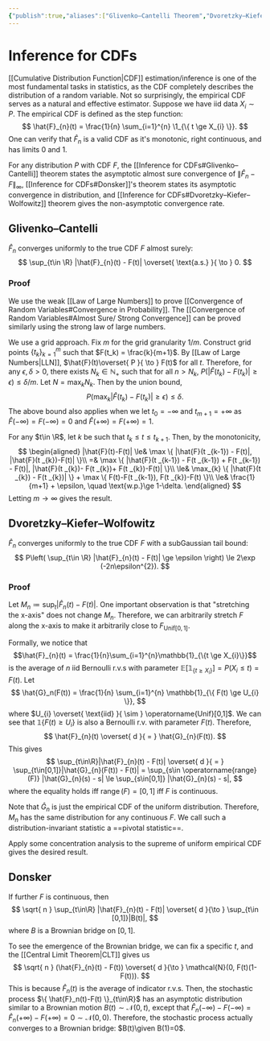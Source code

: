 ```yaml
---
{"publish":true,"aliases":["Glivenko–Cantelli Theorem","Dvoretzky–Kiefer–Wolfowitz Theorem","DKW","CDF Inference","Donsker"],"title":"Inference for CDFs","created":"2025-07-23T02:31:36","modified":"2025-07-23T22:39:01","tags":["pub-stat"],"cssclasses":"","state":"[[%watch]]","sup":["[[Statistics]]","[[Cumulative Distribution Function]]"],"type":"note"}
---
```



# Inference for CDFs

[[Cumulative Distribution Function\|CDF]] estimation/inference is one of the most fundamental tasks in statistics, as the CDF completely describes the distribution of a random variable. Not so surprisingly, the empirical CDF serves as a natural and effective estimator.
Suppose we have iid data $X_{i} \sim P$. The empirical CDF is defined as the step function:
$$
\hat{F}_{n}(t) = \frac{1}{n} \sum_{i=1}^{n} \1_{\{ t \ge X_{i} \}}.
$$
One can verify that $\hat{F}_{n}$ is a valid CDF as it's monotonic, right continuous, and has limits $0$ and $1$.



For any distribution $P$ with CDF $F$, the [[Inference for CDFs#Glivenko–Cantelli]] theorem states the asymptotic almost sure convergence of $\|\hat{F}_{n}-F\|_{\infty }$, [[Inference for CDFs#Donsker]]'s theorem states its asymptotic convergence in distribution, and [[Inference for CDFs#Dvoretzky–Kiefer–Wolfowitz]] theorem gives the non-asymptotic convergence rate.

## Glivenko–Cantelli

$\hat{F}_{n}$ converges uniformly to the true CDF $F$ almost surely:
$$
\sup_{t\in \R} |\hat{F}_{n}(t) - F(t)| \overset{ \text{a.s.} }{ \to } 0.
$$

### Proof

We use the weak [[Law of Large Numbers]] to prove [[Convergence of Random Variables#Convergence in Probability]]. The [[Convergence of Random Variables#Almost Sure/ Strong Convergence]] can be proved similarly using the strong law of large numbers.

We use a grid approach. Fix $m$ for the grid granularity $1 /m$. Construct grid points $\{ t_k \}_{k=1}^{m}$ such that $F(t_k) = \frac{k}{m+1}$. By [[Law of Large Numbers\|LLN]], $\hat{F}(t)\overset{ P }{ \to } F(t)$ for all $t$. Therefore, for any $\epsilon,\delta >0$, there exists $N_{k} \in \mathbb{N}_{+}$ such that for all $n > N_{k}$, $P(|\hat{F}(t_{k}) - F(t_{k})| \ge \epsilon) \le \delta /m$. Let $N = \max_{k} N_{k}$. Then by the union bound,
$$
P(\max_{k}|\hat{F}(t _{k}) - F(t _{k})| \ge \epsilon) \le \delta.
$$
The above bound also applies when we let $t_{0}=-\infty$ and $t _{m+1}=+\infty$ as $\hat{F}(-\infty)=F(-\infty)=0$ and $\hat{F}(+\infty)=F(+\infty)=1$.

For any $t\in \R$, let $k$ be such that $t_k \le t \le t_{k+1}$. Then, by the monotonicity,
$$
\begin{aligned}
|\hat{F}(t)-F(t)| \le& \max \{ |\hat{F}(t _{k-1}) - F(t)|, |\hat{F}(t _{k})-F(t)| \}\\
=& \max \{ |\hat{F}(t _{k-1}) - F(t _{k-1}) + F(t _{k-1}) - F(t)|, |\hat{F}(t _{k})- F(t _{k})+ F(t _{k})-F(t)| \}\\
\le& \max_{k} \{ |\hat{F}(t _{k}) - F(t _{k})| \} + \max \{ F(t)-F(t _{k-1}), F(t _{k})-F(t) \}\\
\le& \frac{1}{m+1} + \epsilon, \quad \text{w.p.}\ge 1-\delta.
\end{aligned}
$$
Letting $m\to \infty$ gives the result.



## Dvoretzky–Kiefer–Wolfowitz

$\hat{F}_{n}$ converges uniformly to the true CDF $F$ with a subGaussian tail bound:
$$
P\left( \sup_{t\in \R} |\hat{F}_{n}(t) - F(t)| \ge \epsilon \right) \le 2\exp (-2n\epsilon^{2}).
$$

### Proof

Let $M_{n}\coloneqq \sup_{t}|\hat{F}_{n}(t)-F(t)|$. One important observation is that "stretching the x-axis" does not change $M_{n}$. Therefore, we can arbitrarily stretch $F$ along the x-axis to make it arbitrarily close to $F_{\mathrm{Unif}[0,1]}$.

Formally, we notice that
$$\hat{F}_{n}(t) = \frac{1}{n}\sum_{i=1}^{n}\mathbb{1}_{\{t \ge X_{i}\}}$$
is the average of $n$ iid Bernoulli r.v.s with parameter $\mathbb{E}[\mathbb{1}_{\{ t\ge X_{i} \}}]=P(X_{i}\le t) = F(t)$. Let
$$
\hat{G}_n(F(t)) = \frac{1}{n} \sum_{i=1}^{n} \mathbb{1}_{\{ F(t) \ge U_{i} \}},
$$
where $U_{i} \overset{ \text{iid} }{ \sim } \operatorname{Unif}[0,1]$. We can see that $\mathbb{1}\{ F(t)\ge U_{i} \}$ is also a Bernoulli r.v. with parameter $F(t)$. Therefore,
$$
\hat{F}_{n}(t) \overset{ d }{ = } \hat{G}_{n}(F(t)).
$$
This gives
$$
\sup_{t\in\R}|\hat{F}_{n}(t) - F(t)| \overset{ d }{ = } \sup_{t\in[0,1]}|\hat{G}_{n}(F(t)) - F(t)| = \sup_{s\in \operatorname{range}(F)} |\hat{G}_{n}(s) - s| \le \sup_{s\in[0,1]} |\hat{G}_{n}(s) - s|,
$$
where the equality holds iff $\operatorname{range}(F)=[0,1]$ iff $F$ is continuous.

Note that $\hat{G}_n$ is just the empirical CDF of the uniform distribution. Therefore, $M_n$ has the same distribution for any continuous $F$. We call such a distribution-invariant statistic a ==pivotal statistic==.

Apply some concentration analysis to the supreme of uniform empirical CDF gives the desired result.



## Donsker

If further $F$ is continuous, then
$$
\sqrt{ n } \sup_{t\in\R} |\hat{F}_{n}(t) - F(t)| \overset{ d }{\to } \sup_{t\in [0,1]}|B(t)|,
$$
where $B$ is a Brownian bridge on $[0,1]$.

To see the emergence of the Brownian bridge, we can fix a specific $t$, and the [[Central Limit Theorem\|CLT]] gives us
$$
\sqrt{ n } (\hat{F}_{n}(t) - F(t)) \overset{ d }{\to } \mathcal{N}(0, F(t)(1-F(t))).
$$
This is because $\hat{F}_{n}(t)$ is the average of indicator r.v.s.
Then, the stochastic process $\{ \hat{F}_n(t)-F(t) \}_{t\in\R}$ has an asymptotic distribution similar to a Brownian motion $B(t) \sim \mathcal{N}(0,t)$, except that $\hat{F}_n(-\infty)- F(-\infty) = \hat{F}_n(+\infty)-F(+\infty) = 0 \sim \mathcal{N}(0,0)$.
Therefore, the stochastic process actually converges to a Brownian bridge: $B(t)\given B(1)=0$.

